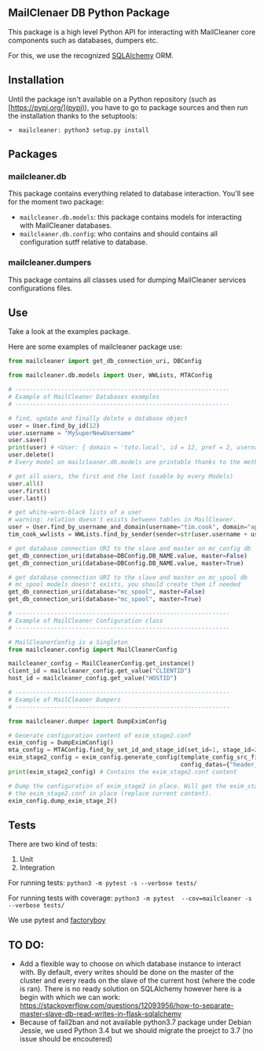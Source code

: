 ## MailClenaer DB Python Package

This package is a high level Python API for interacting with MailCleaner core components such as databases, dumpers etc.

For this, we use the recognized [SQLAlchemy](https://www.sqlalchemy.org/) ORM.


## Installation

Until the package isn't available on a Python repository (such as [https://pypi.org/](pypi)), you have to go to package
sources and then run the installation thanks to the setuptools:

```shell
➜  mailcleaner: python3 setup.py install
```

## Packages

### mailcleaner.db

This package contains everything related to database interaction. You'll see for the moment two package:

- ``mailcleaner.db.models``: this package contains models for interacting with MailCleaner databases.
- ``mailcleaner.db.config``: who contains and should contains all configuration sutff relative to database.

### mailcleaner.dumpers

This package contains all classes used for dumping MailCleaner services configurations files.

## Use

Take a look at the examples package.

Here are some examples of mailcleaner package use:

```python
from mailcleaner import get_db_connection_uri, DBConfig

from mailcleaner.db.models import User, WWLists, MTAConfig

# -------------------------------------------------------------
# Example of MailCleaner Databases examples
# -------------------------------------------------------------

# find, update and finally delete a database object
user = User.find_by_id(12)
user.username = "MySuperNewUsername"
user.save()
print(user) # <User: { domain = 'toto.local', id = 12, pref = 2, username = 'MySuperNewUsername'}>
user.delete()
# Every model on mailcleaner.db.models are printable thanks to the method __repr__ of BaseModel

# get all users, the first and the last (usable by every Models)
user.all()
user.first()
user.last()

# get white-warn-black lists of a user
# warning: relation doesn't exists between tables in MailCleaner.
user = User.find_by_username_and_domain(username="tim.cook", domain="apple.ch")
tim_cook_wwlists = WWLists.find_by_sender(sender=str(user.username + user.domain))

# get database connection URI to the slave and master on mc_config db
get_db_connection_uri(database=DBConfig.DB_NAME.value, master=False)
get_db_connection_uri(database=DBConfig.DB_NAME.value, master=True)

# get database connection URI to the slave and master on mc_spool db
# mc_spool models doesn't exists, you should create them if needed
get_db_connection_uri(database="mc_spool", master=False)
get_db_connection_uri(database="mc_spool", master=True)

# -------------------------------------------------------------
# Example of MailCleaner Configuration class
# -------------------------------------------------------------

# MailCleanerConfig is a Singleton
from mailcleaner.config import MailCleanerConfig

mailcleaner_config = MailCleanerConfig.get_instance()
client_id = mailcleaner_config.get_value("CLIENTID")
host_id = mailcleaner_config.get_value("HOSTID")

# -------------------------------------------------------------
# Example of MailCleaner Dumpers
# -------------------------------------------------------------

from mailcleaner.dumper import DumpEximConfig

# Generate configuration content of exim_stage2.conf
exim_config = DumpEximConfig()
mta_config = MTAConfig.find_by_set_id_and_stage_id(set_id=1, stage_id=2)
exim_stage2_config = exim_config.generate_config(template_config_src_file="etc/exim/exim_stage2.conf_template",
                                                 config_datas={"header_txt": mta_config.header_txt})
print(exim_stage2_config) # Contains the exim_stage2.conf content

# Dump the configuration of exim_stage2 in place. Will get the exim_stage2.conf_template and write
# the exim_stage2.conf in place (replace current content).
exim_config.dump_exim_stage_2()
```

## Tests

There are two kind of tests:

1) Unit
2) Integration

For running tests: ``python3 -m pytest -s --verbose tests/``

For running tests with coverage: ``python3 -m pytest  --cov=mailcleaner -s --verbose tests/``

We use pytest and [factoryboy](https://factoryboy.readthedocs.io/en/latest/introduction.html)

## TO DO:

* Add a flexible way to choose on which database instance to interact with. By default, every writes should be done on
the master of the cluster and every reads on the slave of the current host (where the code is ran). There is no ready solution
on SQLAlchemy however here is a begin with which we can work: https://stackoverflow.com/questions/12093956/how-to-separate-master-slave-db-read-writes-in-flask-sqlalchemy
* Because of fail2ban and not available python3.7 package under Debian Jessie, we used Python 3.4 but we should migrate the proejct to 3.7
(no issue should be encoutered)
